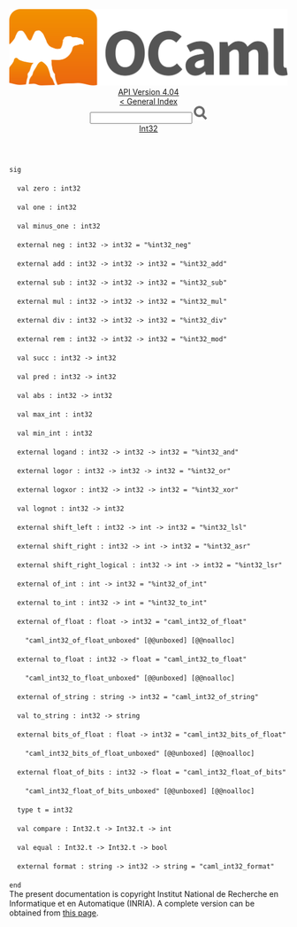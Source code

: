 <!-- ((! set title API !)) ((! set documentation !)) ((! set api !)) ((! set nobreadcrumb !)) -->
<div class="api"><header><nav class="toc brand"><a class="brand" href="https://ocaml.org/"><img src="colour-logo-gray.svg" class="svg" alt="OCaml"></a></nav><nav class="toc"><div class="toc_version"><a href="/docs" id="version-select">API Version 4.04</a></div><a href="index.html">&lt; General Index</a><div class="api_search"><input type="text" name="apisearch" id="api_search" oninput="mySearch(false);" onkeypress="this.oninput();" onclick="this.oninput();" onpaste="this.oninput();">
<img src="search_icon.svg" alt="Search" class="svg" onclick="mySearch(false)"></div>
<div id="search_results"></div><div class="toc_title"><a href="Int32.html">Int32</a></div><ul></ul></nav></header>
<code class="code"><span class="keyword">sig</span><br>
&nbsp;&nbsp;<span class="keyword">val</span>&nbsp;zero&nbsp;:&nbsp;int32<br>
&nbsp;&nbsp;<span class="keyword">val</span>&nbsp;one&nbsp;:&nbsp;int32<br>
&nbsp;&nbsp;<span class="keyword">val</span>&nbsp;minus_one&nbsp;:&nbsp;int32<br>
&nbsp;&nbsp;<span class="keyword">external</span>&nbsp;neg&nbsp;:&nbsp;int32&nbsp;<span class="keywordsign">-&gt;</span>&nbsp;int32&nbsp;=&nbsp;<span class="string">"%int32_neg"</span><br>
&nbsp;&nbsp;<span class="keyword">external</span>&nbsp;add&nbsp;:&nbsp;int32&nbsp;<span class="keywordsign">-&gt;</span>&nbsp;int32&nbsp;<span class="keywordsign">-&gt;</span>&nbsp;int32&nbsp;=&nbsp;<span class="string">"%int32_add"</span><br>
&nbsp;&nbsp;<span class="keyword">external</span>&nbsp;sub&nbsp;:&nbsp;int32&nbsp;<span class="keywordsign">-&gt;</span>&nbsp;int32&nbsp;<span class="keywordsign">-&gt;</span>&nbsp;int32&nbsp;=&nbsp;<span class="string">"%int32_sub"</span><br>
&nbsp;&nbsp;<span class="keyword">external</span>&nbsp;mul&nbsp;:&nbsp;int32&nbsp;<span class="keywordsign">-&gt;</span>&nbsp;int32&nbsp;<span class="keywordsign">-&gt;</span>&nbsp;int32&nbsp;=&nbsp;<span class="string">"%int32_mul"</span><br>
&nbsp;&nbsp;<span class="keyword">external</span>&nbsp;div&nbsp;:&nbsp;int32&nbsp;<span class="keywordsign">-&gt;</span>&nbsp;int32&nbsp;<span class="keywordsign">-&gt;</span>&nbsp;int32&nbsp;=&nbsp;<span class="string">"%int32_div"</span><br>
&nbsp;&nbsp;<span class="keyword">external</span>&nbsp;rem&nbsp;:&nbsp;int32&nbsp;<span class="keywordsign">-&gt;</span>&nbsp;int32&nbsp;<span class="keywordsign">-&gt;</span>&nbsp;int32&nbsp;=&nbsp;<span class="string">"%int32_mod"</span><br>
&nbsp;&nbsp;<span class="keyword">val</span>&nbsp;succ&nbsp;:&nbsp;int32&nbsp;<span class="keywordsign">-&gt;</span>&nbsp;int32<br>
&nbsp;&nbsp;<span class="keyword">val</span>&nbsp;pred&nbsp;:&nbsp;int32&nbsp;<span class="keywordsign">-&gt;</span>&nbsp;int32<br>
&nbsp;&nbsp;<span class="keyword">val</span>&nbsp;abs&nbsp;:&nbsp;int32&nbsp;<span class="keywordsign">-&gt;</span>&nbsp;int32<br>
&nbsp;&nbsp;<span class="keyword">val</span>&nbsp;max_int&nbsp;:&nbsp;int32<br>
&nbsp;&nbsp;<span class="keyword">val</span>&nbsp;min_int&nbsp;:&nbsp;int32<br>
&nbsp;&nbsp;<span class="keyword">external</span>&nbsp;logand&nbsp;:&nbsp;int32&nbsp;<span class="keywordsign">-&gt;</span>&nbsp;int32&nbsp;<span class="keywordsign">-&gt;</span>&nbsp;int32&nbsp;=&nbsp;<span class="string">"%int32_and"</span><br>
&nbsp;&nbsp;<span class="keyword">external</span>&nbsp;logor&nbsp;:&nbsp;int32&nbsp;<span class="keywordsign">-&gt;</span>&nbsp;int32&nbsp;<span class="keywordsign">-&gt;</span>&nbsp;int32&nbsp;=&nbsp;<span class="string">"%int32_or"</span><br>
&nbsp;&nbsp;<span class="keyword">external</span>&nbsp;logxor&nbsp;:&nbsp;int32&nbsp;<span class="keywordsign">-&gt;</span>&nbsp;int32&nbsp;<span class="keywordsign">-&gt;</span>&nbsp;int32&nbsp;=&nbsp;<span class="string">"%int32_xor"</span><br>
&nbsp;&nbsp;<span class="keyword">val</span>&nbsp;lognot&nbsp;:&nbsp;int32&nbsp;<span class="keywordsign">-&gt;</span>&nbsp;int32<br>
&nbsp;&nbsp;<span class="keyword">external</span>&nbsp;shift_left&nbsp;:&nbsp;int32&nbsp;<span class="keywordsign">-&gt;</span>&nbsp;int&nbsp;<span class="keywordsign">-&gt;</span>&nbsp;int32&nbsp;=&nbsp;<span class="string">"%int32_lsl"</span><br>
&nbsp;&nbsp;<span class="keyword">external</span>&nbsp;shift_right&nbsp;:&nbsp;int32&nbsp;<span class="keywordsign">-&gt;</span>&nbsp;int&nbsp;<span class="keywordsign">-&gt;</span>&nbsp;int32&nbsp;=&nbsp;<span class="string">"%int32_asr"</span><br>
&nbsp;&nbsp;<span class="keyword">external</span>&nbsp;shift_right_logical&nbsp;:&nbsp;int32&nbsp;<span class="keywordsign">-&gt;</span>&nbsp;int&nbsp;<span class="keywordsign">-&gt;</span>&nbsp;int32&nbsp;=&nbsp;<span class="string">"%int32_lsr"</span><br>
&nbsp;&nbsp;<span class="keyword">external</span>&nbsp;of_int&nbsp;:&nbsp;int&nbsp;<span class="keywordsign">-&gt;</span>&nbsp;int32&nbsp;=&nbsp;<span class="string">"%int32_of_int"</span><br>
&nbsp;&nbsp;<span class="keyword">external</span>&nbsp;to_int&nbsp;:&nbsp;int32&nbsp;<span class="keywordsign">-&gt;</span>&nbsp;int&nbsp;=&nbsp;<span class="string">"%int32_to_int"</span><br>
&nbsp;&nbsp;<span class="keyword">external</span>&nbsp;of_float&nbsp;:&nbsp;float&nbsp;<span class="keywordsign">-&gt;</span>&nbsp;int32&nbsp;=&nbsp;<span class="string">"caml_int32_of_float"</span><br>
&nbsp;&nbsp;&nbsp;&nbsp;<span class="string">"caml_int32_of_float_unboxed"</span>&nbsp;[@@unboxed]&nbsp;[@@noalloc]<br>
&nbsp;&nbsp;<span class="keyword">external</span>&nbsp;to_float&nbsp;:&nbsp;int32&nbsp;<span class="keywordsign">-&gt;</span>&nbsp;float&nbsp;=&nbsp;<span class="string">"caml_int32_to_float"</span><br>
&nbsp;&nbsp;&nbsp;&nbsp;<span class="string">"caml_int32_to_float_unboxed"</span>&nbsp;[@@unboxed]&nbsp;[@@noalloc]<br>
&nbsp;&nbsp;<span class="keyword">external</span>&nbsp;of_string&nbsp;:&nbsp;string&nbsp;<span class="keywordsign">-&gt;</span>&nbsp;int32&nbsp;=&nbsp;<span class="string">"caml_int32_of_string"</span><br>
&nbsp;&nbsp;<span class="keyword">val</span>&nbsp;to_string&nbsp;:&nbsp;int32&nbsp;<span class="keywordsign">-&gt;</span>&nbsp;string<br>
&nbsp;&nbsp;<span class="keyword">external</span>&nbsp;bits_of_float&nbsp;:&nbsp;float&nbsp;<span class="keywordsign">-&gt;</span>&nbsp;int32&nbsp;=&nbsp;<span class="string">"caml_int32_bits_of_float"</span><br>
&nbsp;&nbsp;&nbsp;&nbsp;<span class="string">"caml_int32_bits_of_float_unboxed"</span>&nbsp;[@@unboxed]&nbsp;[@@noalloc]<br>
&nbsp;&nbsp;<span class="keyword">external</span>&nbsp;float_of_bits&nbsp;:&nbsp;int32&nbsp;<span class="keywordsign">-&gt;</span>&nbsp;float&nbsp;=&nbsp;<span class="string">"caml_int32_float_of_bits"</span><br>
&nbsp;&nbsp;&nbsp;&nbsp;<span class="string">"caml_int32_float_of_bits_unboxed"</span>&nbsp;[@@unboxed]&nbsp;[@@noalloc]<br>
&nbsp;&nbsp;<span class="keyword">type</span>&nbsp;t&nbsp;=&nbsp;int32<br>
&nbsp;&nbsp;<span class="keyword">val</span>&nbsp;compare&nbsp;:&nbsp;<span class="constructor">Int32</span>.t&nbsp;<span class="keywordsign">-&gt;</span>&nbsp;<span class="constructor">Int32</span>.t&nbsp;<span class="keywordsign">-&gt;</span>&nbsp;int<br>
&nbsp;&nbsp;<span class="keyword">val</span>&nbsp;equal&nbsp;:&nbsp;<span class="constructor">Int32</span>.t&nbsp;<span class="keywordsign">-&gt;</span>&nbsp;<span class="constructor">Int32</span>.t&nbsp;<span class="keywordsign">-&gt;</span>&nbsp;bool<br>
&nbsp;&nbsp;<span class="keyword">external</span>&nbsp;format&nbsp;:&nbsp;string&nbsp;<span class="keywordsign">-&gt;</span>&nbsp;int32&nbsp;<span class="keywordsign">-&gt;</span>&nbsp;string&nbsp;=&nbsp;<span class="string">"caml_int32_format"</span><br>
<span class="keyword">end</span></code><div class="copyright">The present documentation is copyright Institut National de Recherche en Informatique et en Automatique (INRIA). A complete version can be obtained from <a href="http://caml.inria.fr/pub/docs/manual-ocaml/">this page</a>.</div></div>